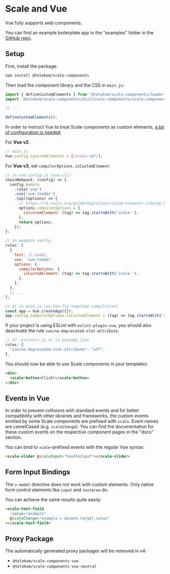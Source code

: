 # Scale and Vue

Vue fully supports web components.

You can find an example boilerplate app in the "examples" folder in the [GitHub repo](https://github.com/telekom/scale/tree/main/examples).

## Setup

First, install the package:

```bash
npm install @telekom/scale-components
```

Then load the component library and the CSS in `main.js`:

```js
import { defineCustomElements } from '@telekom/scale-components/loader';
import '@telekom/scale-components/dist/scale-components/scale-components.css';

// ...

defineCustomElements();
```

In order to instruct Vue to treat Scale components as custom elements, [a bit of configuration is needed](https://v3.vuejs.org/guide/migration/custom-elements-interop.html#autonomous-custom-elements).

For **Vue v2**:

```js
// main.js
Vue.config.ignoredElements = [/scale-\w*/];
```

For **Vue v3**, set `compilerOptions.isCustomElement`:

```js
// in vue.config.js (vue-cli)
chainWebpack: (config) => {
  config.module
    .rule('vue')
    .use('vue-loader')
    .tap((options) => {
      // https://v3.vuejs.org/guide/migration/custom-elements-interop.html#autonomous-custom-elements
      options.compilerOptions = {
        isCustomElement: (tag) => tag.startsWith('scale-'),
      };
      return options;
    });
};

// in webpack config
rules: [
  {
    test: /\.vue$/,
    use: 'vue-loader',
    options: {
      compilerOptions: {
        isCustomElement: (tag) => tag.startsWith('scale-'),
      },
    },
  },
  // ...
];

// or in main.js (on-the-fly template compilation)
const app = Vue.createApp({});
app.config.compilerOptions.isCustomElement = (tag) => tag.startsWith('scale-');
```

If your project is using ESLint with `eslint-plugin-vue`, you should also deactivate the rule `vue/no-deprecated-slot-attribute`.

```js
// In .eslintrc.js or in package.json
rules: {
  "vue/no-deprecated-slot-attribute": "off",
},
```

You should now be able to use Scale components in your templates:

```html
<div>
  <scale-button>Click!</scale-button>
</div>
```

## Events in Vue

In order to prevent collisions with standard events and for better compatibility with other libraries and frameworks, the custom events emitted by some Scale components are prefixed with `scale`. Event names are camelCased (e.g. `scaleChange`). You can find the documentation for these custom events on the respective component pages in the "docs" section.

You can bind to `scale`-prefixed events with the regular Vue syntax:

```html
<scale-slider @scaleInput="handleInput"></scale-slider>
```

## Form Input Bindings

The `v-model` directive does not work with custom elements. Only native form control elements like `input` and `textarea` do.

You can achieve the same results quite easily:

```html
<scale-text-field
  :value="example"
  @scaleChange="example = $event.target.value"
></scale-text-field>
```

## Proxy Package

The automatically generated proxy packages will be removed in v4:

- `@telekom/scale-components-vue`
- `@telekom/scale-components-vue-neutral`
